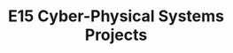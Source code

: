 ---
layout: project_batch
title: E15 Cyber-Physical Systems Projects
permalink: /3yp/e15/
has_children: true
parent: Cyber-Physical Systems Projects
batch: e15
code: 3yp

search_exclude: true
default_thumb_image: /data/categories/3yp/thumbnail.jpg
description: Cyber-Physical Systems designed and implemented by 3rd year Computer Engineering Students as part of coursework. These projects contain modern embedded hardware and software, cloud-deployed web back-end/front-end software and modern networking and communication for integration
---